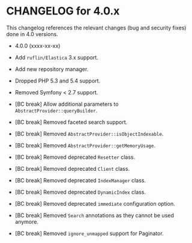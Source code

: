 CHANGELOG for 4.0.x
===================

This changelog references the relevant changes (bug and security fixes) done
in 4.0 versions.

* 4.0.0 (xxxx-xx-xx)

 * Add `ruflin/Elastica` 3.x support.
 * Add new repository manager.
 * Dropped PHP 5.3 and 5.4 support.
 * Removed Symfony < 2.7 support.
 * [BC break] Allow additional parameters to `AbstractProvider::queryBuilder`.
 * [BC break] Removed faceted search support.
 * [BC break] Removed `AbstractProvider::isObjectIndexable`.
 * [BC break] Removed `AbstractProvider::getMemoryUsage`.
 * [BC break] Removed deprecated `Resetter` class.
 * [BC break] Removed deprecated `Client` class.
 * [BC break] Removed deprecated `IndexManager` class.
 * [BC break] Removed deprecated `DynamicIndex` class.
 * [BC break] Removed deprecated `immediate` configuration option.
 * [BC break] Removed `Search` annotations as they cannot be used anymore.
 * [BC break] Removed `ignore_unmapped` support for Paginator.

